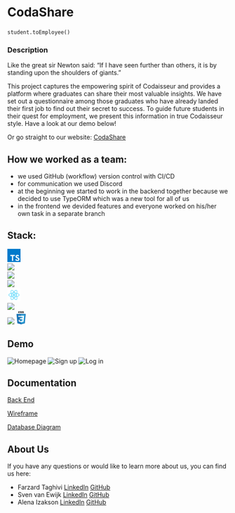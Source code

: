 # CodaShare

`student.toEmployee()`

### Description

Like the great sir Newton said: “If I have seen further than others, it is by standing upon the shoulders of giants.” 

This project captures the empowering spirit of Codaisseur and provides a platform where graduates can share their most valuable insights. We have set out a questionnaire among those graduates who have already landed their first job to find out their secret to success. To guide future students in their quest for employment, we present this information in true Codaisseur style. Have a look at our demo below!

Or go straight to our website:
[CodaShare](https://adoring-varahamihira-27939f.netlify.app/)

## How we worked as a team:

- we used GitHub (workflow) version control with CI/CD
- for communication we used Discord
- at the beginning we started to work in the backend together because we decided to use TypeORM which was a new tool for all of us
- in the frontend we devided features and everyone worked on his/her own task in a separate branch

## Stack:
<code><img height="30" src="https://raw.githubusercontent.com/github/explore/80688e429a7d4ef2fca1e82350fe8e3517d3494d/topics/typescript/typescript.png"> <img height="30" src="https://cdn.iconscout.com/icon/free/png-512/postgresql-11-1175122.png">  <img height="30" src="https://avatars2.githubusercontent.com/u/20165699?s=400&v=4"> <img height="30" src="https://codeandunicorns.com/wp-content/uploads/2017/11/node-express.png"> <img height="30" src="https://raw.githubusercontent.com/github/explore/80688e429a7d4ef2fca1e82350fe8e3517d3494d/topics/react/react.png">
<img height="30" src="https://symbols-electrical.getvecta.com/stencil_74/147_axios.1cfeb3fa9b.png"> <img height="30" src="https://img.icons8.com/color/452/bootstrap.png"><img height="30" src="https://raw.githubusercontent.com/github/explore/6c6508f34230f0ac0d49e847a326429eefbfc030/topics/css/css.png"></code>

## Demo
![Homepage](https://github.com/FarzadTaghavi/group-project-frontend/blob/development/assets/Screenshot_2020-10-30%20React%20App.png)
![Sign up](https://github.com/FarzadTaghavi/group-project-frontend/blob/development/assets/Screenshot_2020-10-30%20React%20App(2).png)
![Log in](https://github.com/FarzadTaghavi/group-project-frontend/blob/development/assets/Screenshot_2020-10-30%20React%20App(3).png)

## Documentation

[Back End](https://github.com/FarzadTaghavi/group-project-backend)

[Wireframe](https://wireframepro.mockflow.com/view/Maec1906cc3d0caab0ce23ec3a2f4b3501603719012894#/page/4ce232b3670340d59edd37548be5ca47)

[Database Diagram](https://dbdiagram.io/d/5f93d86d3a78976d7b78f7f0)

## About Us

If you have any questions or would like to learn more about us, you can find us here:
 - Farzard Taghivi
 [LinkedIn](https://www.linkedin.com/in/farzadtaghavi/)
 [GitHub](https://github.com/FarzadTaghavi)
- Sven van Ewijk
 [LinkedIn](https://www.linkedin.com/in/sven-van-ewijk/)
 [GitHub](https://github.com/svenve-git)
 - Alena Izakson
 [LinkedIn](https://www.linkedin.com/in/alena-izakson/)
 [GitHub](https://github.com/AlenaAlyona)
